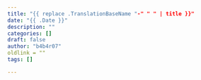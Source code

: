 ```yaml
---
title: "{{ replace .TranslationBaseName "-" " " | title }}"
date: "{{ .Date }}"
description: ""
categories: []
draft: false
author: "b4b4r07"
oldlink = ""
tags: []

---
```

